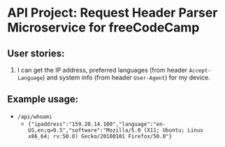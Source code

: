 # API Project: Request Header Parser Microservice for freeCodeCamp

## User stories:

1. I can get the IP address, preferred languages (from header `Accept-Language`)
   and system info (from header `User-Agent`) for my device.

## Example usage:

- `/api/whoami`
  - `{"ipaddress":"159.20.14.100","language":"en-US,en;q=0.5","software":"Mozilla/5.0 (X11; Ubuntu; Linux x86_64; rv:50.0) Gecko/20100101 Firefox/50.0"}`
